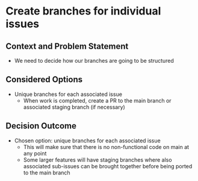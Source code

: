 # Create branches for individual issues
## Context and Problem Statement

- We need to decide how our branches are going to be structured

## Considered Options

- Unique branches for each associated issue
  - When work is completed, create a PR to the main branch or associated staging branch (if necessary)

## Decision Outcome

- Chosen option: unique branches for each associated issue
    - This will make sure that there is no non-functional code on main at any point
    - Some larger features will have staging branches where also associated sub-issues can be brought together before being ported to the main branch